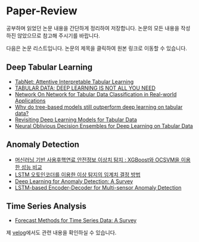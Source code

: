 # Paper-Review

공부하며 읽었던 논문 내용을 간단하게 정리하여 저장합니다. 논문의 모든 내용을 작성하진 않았으므로 참고해 주시기를 바랍니다.

다음은 논문 리스트입니다. 논문의 제목을 클릭하여 원본 링크로 이동할 수 있습니다.

## Deep Tabular Learning

- [TabNet: Attentive Interpretable Tabular Learning](https://paperswithcode.com/paper/tabnet-attentive-interpretable-tabular)
- [TABULAR DATA: DEEP LEARNING IS NOT ALL YOU NEED](https://paperswithcode.com/paper/tabular-data-deep-learning-is-not-all-you)
- [Network On Network for Tabular Data Classification in Real-world Applications](https://paperswithcode.com/paper/network-on-network-for-tabular-data)
- [Why do tree-based models still outperform deep learning on tabular data?](https://paperswithcode.com/paper/why-do-tree-based-models-still-outperform)
- [Revisiting Deep Learning Models for Tabular Data](https://paperswithcode.com/paper/revisiting-deep-learning-models-for-tabular)
- [Neural Oblivious Decision Ensembles for Deep Learning on Tabular Data](https://paperswithcode.com/paper/neural-oblivious-decision-ensembles-for-deep)

## Anomaly Detection

- [머신러닝 기반 사용후핵연료 안전정보 이상치 탐지 : XGBoost와 OCSVM을 이용한 성능 비교](https://www.dbpia.co.kr/Journal/articleDetail?nodeId=NODE11440224)
- [LSTM 오토인코더를 이용한 이상 탐지의 임계치 결정 방법](http://ki-it.com/xml/36441/36441.pdf)
- [Deep Learning for Anomaly Detection: A Survey](https://paperswithcode.com/paper/deep-learning-for-anomaly-detection-a-survey)
- [LSTM-based Encoder-Decoder for Multi-sensor Anomaly Detection](https://paperswithcode.com/paper/lstm-based-encoder-decoder-for-multi-sensor)

## Time Series Analysis

- [Forecast Methods for Time Series Data: A Survey](https://ieeexplore.ieee.org/document/9461796)

제 [velog](https://velog.io/@kyyle)에서도 관련 내용을 확인하실 수 있습니다.


